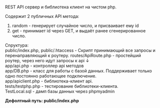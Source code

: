 REST API сервер и библиотека клиент на чистом php.</br>

Содержит 2 публичных API метода:</br>
1. random - генерирует случайное число, и присваивает ему id</br>
2. get - принимает id через GET, и выдаёт ранее сгенерированное число.</br>

Сnруктура:</br>
public/index.php, public/.htaccess - Скрипт принимающий все запросы и перенаправляющий к роутеру.
routes/ApiRoute.php - простейший роутер, через него идут запросы к api ↓</br>
app/api.php - контроллер api методов</br>
app/DB.php - класс для работы с базой данных. Поддерживает только одно постоянно работающее подключение.</br>
app/apiclient.php - библиотека-клиент api.</br>
tests/testphp.php - тестирование библиотеки-клиента.</br>
TestLocal.sql - дамп базы данных через phpmyadmin</br>

<b>Дефолтный путь: public/index.php</b>

